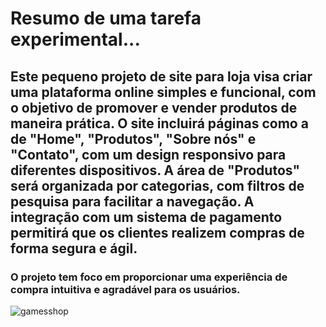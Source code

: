 # Resumo de uma tarefa experimental...

## Este pequeno projeto de site para loja visa criar uma plataforma online simples e funcional, com o objetivo de promover e vender produtos de maneira prática. O site incluirá páginas como a de "Home", "Produtos", "Sobre nós" e "Contato", com um design responsivo para diferentes dispositivos. A área de "Produtos" será organizada por categorias, com filtros de pesquisa para facilitar a navegação. A integração com um sistema de pagamento permitirá que os clientes realizem compras de forma segura e ágil. 
### O projeto tem foco em proporcionar uma experiência de compra intuitiva e agradável para os usuários.




![gamesshop](https://github.com/user-attachments/assets/30a96db2-825e-46df-ab8f-eeeed8899389)
